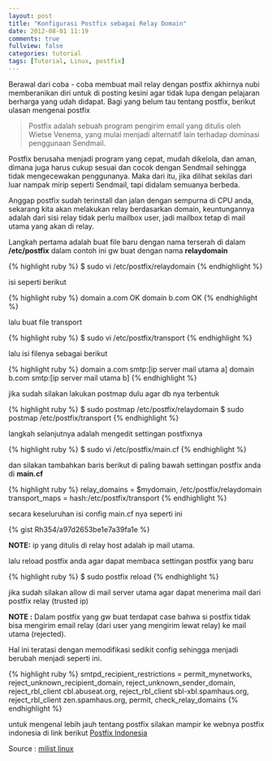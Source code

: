 ```yaml
---
layout: post
title: "Konfigurasi Postfix sebagai Relay Domain"
date: 2012-08-01 11:19
comments: true
fullview: false
categories: tutorial
tags: [Tutorial, Linux, postfix]
---
```


Berawal dari coba - coba membuat mail relay dengan postfix akhirnya nubi memberanikan diri untuk di posting kesini agar tidak lupa dengan pelajaran berharga yang udah didapat. Bagi yang belum tau tentang postfix, berikut ulasan mengenai postfix

> Postfix adalah sebuah program pengirim email yang ditulis oleh Wietse Venema, yang mulai menjadi alternatif lain terhadap dominasi penggunaan Sendmail. 

Postfix berusaha menjadi program yang cepat, mudah dikelola, dan aman, dimana juga harus cukup sesuai dan cocok dengan Sendmail sehingga tidak mengecewakan penggunanya. Maka dari itu, jika dilihat sekilas dari luar nampak mirip seperti Sendmail, tapi didalam semuanya berbeda.

Anggap postfix sudah terinstall dan jalan dengan sempurna di CPU anda, sekarang kita akan melakukan relay berdasarkan domain, keuntungannya adalah dari sisi relay tidak perlu mailbox user, jadi mailbox tetap di mail utama yang akan di relay.

Langkah pertama adalah buat file baru dengan nama terserah di dalam **/etc/postfix** dalam contoh ini gw buat dengan nama **relaydomain**

{% highlight ruby %}
$ sudo vi /etc/postfix/relaydomain
{% endhighlight %}

isi seperti berikut

{% highlight ruby %}
domain a.com OK
domain b.com OK
{% endhighlight %}

lalu buat file transport

{% highlight ruby %}
$ sudo vi /etc/postfix/transport
{% endhighlight %}

lalu isi filenya sebagai berikut

{% highlight ruby %}
domain a.com smtp:[ip server mail utama a]
domain b.com smtp:[ip server mail utama b]
{% endhighlight %}

jika sudah silakan lakukan postmap dulu agar db nya terbentuk

{% highlight ruby %}
$ sudo postmap /etc/postfix/relaydomain
$ sudo postmap /etc/postfix/transport
{% endhighlight %}

langkah selanjutnya adalah mengedit settingan postfixnya

{% highlight ruby %}
$ sudo vi /etc/postfix/main.cf
{% endhighlight %}

dan silakan tambahkan baris berikut di paling bawah settingan postfix anda di **main.cf**

{% highlight ruby %}
relay_domains = $mydomain, /etc/postfix/relaydomain
transport_maps = hash:/etc/postfix/transport
{% endhighlight %}

secara keseluruhan isi config main.cf nya seperti ini

{% gist Rh354/a97d2653be1e7a39fa1e %}

**NOTE:** ip yang ditulis di relay host adalah ip mail utama. 

lalu reload postfix anda agar dapat membaca settingan postfix yang baru

{% highlight ruby %}
$ sudo postfix reload
{% endhighlight %}

jika sudah silakan allow di mail server utama agar dapat menerima mail dari postfix relay (trusted ip)

**NOTE :**
Dalam postfix yang gw buat terdapat case bahwa si postfix tidak bisa mengirim email relay (dari user yang mengirim lewat relay) ke mail utama (rejected). 

Hal ini teratasi dengan memodifikasi sedikit config sehingga menjadi berubah menjadi seperti ini.

{% highlight ruby %}
smtpd_recipient_restrictions = permit_mynetworks, reject_unknown_recipient_domain, reject_unknown_sender_domain, reject_rbl_client cbl.abuseat.org, reject_rbl_client sbl-xbl.spamhaus.org, reject_rbl_client zen.spamhaus.org, permit, check_relay_domains
{% endhighlight %}

untuk mengenal lebih jauh tentang postfix silakan mampir ke webnya postfix indonesia di link berikut [Postfix Indonesia](http://www.postfix.or.id/)

Source : [milist linux](http://www.mail-archive.com/tanya-jawab@linux.or.id/msg72623.html)